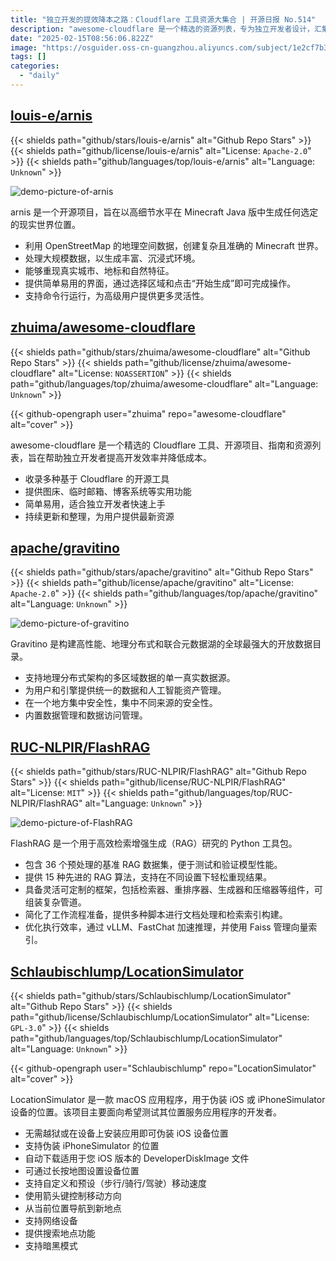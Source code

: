 ```yaml
---
title: "独立开发的提效降本之路：Cloudflare 工具资源大集合 | 开源日报 No.514"
description: "awesome-cloudflare 是一个精选的资源列表，专为独立开发者设计，汇集了多种基于 Cloudflare 的开源工具和实用功能，如图床和临时邮箱，旨在提高开发效率和降低成本，且持续更新以提供最新资源。"
date: "2025-02-15T08:56:06.822Z"
image: "https://osguider.oss-cn-guangzhou.aliyuncs.com/subject/1e2cf7b34bcd2e6747f2dd2f0748d86a.png"
tags: []
categories:
  - "daily"
---
```


## [louis-e/arnis](https://github.com/louis-e/arnis)

{{< shields path="github/stars/louis-e/arnis" alt="Github Repo Stars" >}} {{< shields path="github/license/louis-e/arnis" alt="License: `Apache-2.0`" >}} {{< shields path="github/languages/top/louis-e/arnis" alt="Language: `Unknown`" >}}

![demo-picture-of-arnis](https://static.osguider.com/subject/github/louis-e/arnis/8d3929386bf0767e416518c1ff68d1a7.gif)

arnis 是一个开源项目，旨在以高细节水平在 Minecraft Java 版中生成任何选定的现实世界位置。

- 利用 OpenStreetMap 的地理空间数据，创建复杂且准确的 Minecraft 世界。
- 处理大规模数据，以生成丰富、沉浸式环境。
- 能够重现真实城市、地标和自然特征。
- 提供简单易用的界面，通过选择区域和点击“开始生成”即可完成操作。
- 支持命令行运行，为高级用户提供更多灵活性。
  
## [zhuima/awesome-cloudflare](https://github.com/zhuima/awesome-cloudflare)

{{< shields path="github/stars/zhuima/awesome-cloudflare" alt="Github Repo Stars" >}} {{< shields path="github/license/zhuima/awesome-cloudflare" alt="License: `NOASSERTION`" >}} {{< shields path="github/languages/top/zhuima/awesome-cloudflare" alt="Language: `Unknown`" >}}

{{< github-opengraph user="zhuima" repo="awesome-cloudflare" alt="cover" >}}

awesome-cloudflare 是一个精选的 Cloudflare 工具、开源项目、指南和资源列表，旨在帮助独立开发者提高开发效率并降低成本。

- 收录多种基于 Cloudflare 的开源工具
- 提供图床、临时邮箱、博客系统等实用功能
- 简单易用，适合独立开发者快速上手
- 持续更新和整理，为用户提供最新资源
  
## [apache/gravitino](https://github.com/apache/gravitino)

{{< shields path="github/stars/apache/gravitino" alt="Github Repo Stars" >}} {{< shields path="github/license/apache/gravitino" alt="License: `Apache-2.0`" >}} {{< shields path="github/languages/top/apache/gravitino" alt="Language: `Unknown`" >}}

![demo-picture-of-gravitino](https://static.osguider.com/subject/github/apache/gravitino/b840ee2a67b514220de32fe5c08bbfd4.png)

Gravitino 是构建高性能、地理分布式和联合元数据湖的全球最强大的开放数据目录。

- 支持地理分布式架构的多区域数据的单一真实数据源。
- 为用户和引擎提供统一的数据和人工智能资产管理。
- 在一个地方集中安全性，集中不同来源的安全性。
- 内置数据管理和数据访问管理。
  
## [RUC-NLPIR/FlashRAG](https://github.com/RUC-NLPIR/FlashRAG)

{{< shields path="github/stars/RUC-NLPIR/FlashRAG" alt="Github Repo Stars" >}} {{< shields path="github/license/RUC-NLPIR/FlashRAG" alt="License: `MIT`" >}} {{< shields path="github/languages/top/RUC-NLPIR/FlashRAG" alt="Language: `Unknown`" >}}

![demo-picture-of-FlashRAG](https://static.osguider.com/subject/github/RUC-NLPIR/FlashRAG/a5b3f114cfae1d8ada0cc1ee771a2338.jpg)

FlashRAG 是一个用于高效检索增强生成（RAG）研究的 Python 工具包。

- 包含 36 个预处理的基准 RAG 数据集，便于测试和验证模型性能。
- 提供 15 种先进的 RAG 算法，支持在不同设置下轻松重现结果。
- 具备灵活可定制的框架，包括检索器、重排序器、生成器和压缩器等组件，可组装复杂管道。
- 简化了工作流程准备，提供多种脚本进行文档处理和检索索引构建。
- 优化执行效率，通过 vLLM、FastChat 加速推理，并使用 Faiss 管理向量索引。
  
## [Schlaubischlump/LocationSimulator](https://github.com/Schlaubischlump/LocationSimulator)

{{< shields path="github/stars/Schlaubischlump/LocationSimulator" alt="Github Repo Stars" >}} {{< shields path="github/license/Schlaubischlump/LocationSimulator" alt="License: `GPL-3.0`" >}} {{< shields path="github/languages/top/Schlaubischlump/LocationSimulator" alt="Language: `Unknown`" >}}

{{< github-opengraph user="Schlaubischlump" repo="LocationSimulator" alt="cover" >}}

LocationSimulator 是一款 macOS 应用程序，用于伪装 iOS 或 iPhoneSimulator 设备的位置。该项目主要面向希望测试其位置服务应用程序的开发者。

- 无需越狱或在设备上安装应用即可伪装 iOS 设备位置
- 支持伪装 iPhoneSimulator 的位置
- 自动下载适用于您 iOS 版本的 DeveloperDiskImage 文件
- 可通过长按地图设置设备位置
- 支持自定义和预设（步行/骑行/驾驶）移动速度
- 使用箭头键控制移动方向
- 从当前位置导航到新地点
- 支持网络设备
- 提供搜索地点功能
- 支持暗黑模式
  
